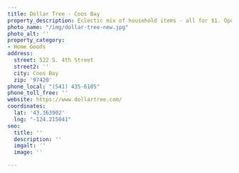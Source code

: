 ```yaml
---
title: Dollar Tree - Coos Bay
property_description: Eclectic mix of household items - all for $1. Open daily 8am-9pm.
photo_name: "/img/dollar-tree-new.jpg"
photo_alt: ''
property_category:
- Home Goods
address:
  street: 522 S. 4th Street
  street2: ''
  city: Coos Bay
  zip: '97420'
phone_local: "(541) 435-6105"
phone_toll_free: ''
website: https://www.dollartree.com/
coordinates:
  lat: '43.363902'
  lng: "-124.215041"
seo:
  title: ''
  description: ''
  imgalt: ''
  image: ''

---
```

